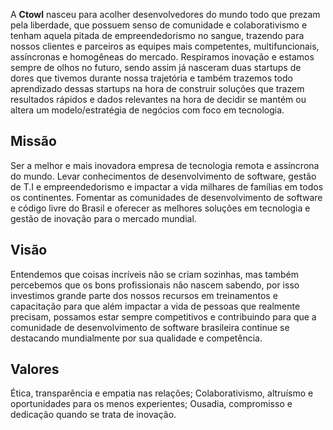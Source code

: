 
A **Ctowl** nasceu para acolher desenvolvedores do mundo todo que prezam pela liberdade, que possuem senso de comunidade e colaborativismo e tenham aquela pitada de empreendedorismo no sangue, trazendo para nossos clientes e parceiros as equipes mais competentes, multifuncionais, assíncronas e homogêneas do mercado.
Respiramos inovação e estamos sempre de olhos no futuro, sendo assim já nasceram duas startups de dores que tivemos durante nossa trajetória e também trazemos todo aprendizado dessas startups na hora de construir soluções que trazem resultados rápidos e dados relevantes na hora de decidir se mantém ou altera um modelo/estratégia de negócios com foco em tecnologia.
## Missão
Ser a melhor e mais inovadora empresa de tecnologia remota e assíncrona do mundo. Levar conhecimentos de desenvolvimento de software, gestão de T.I e empreendedorismo e impactar a vida milhares de famílias em todos os continentes. Fomentar as comunidades de desenvolvimento de software e código livre do Brasil e oferecer as melhores soluções em tecnologia e gestão de inovação para o mercado mundial.
## Visão
Entendemos que coisas incríveis não se criam sozinhas, mas também percebemos que os bons profissionais não nascem sabendo, por isso investimos grande parte dos nossos recursos em treinamentos e capacitação para que além impactar a vida de pessoas que realmente precisam, possamos estar sempre competitivos e contribuindo para que a comunidade de desenvolvimento de software brasileira continue se destacando mundialmente por sua qualidade e competência.
## Valores
Ética, transparência e empatia nas relações; Colaborativismo, altruísmo e oportunidades para os menos experientes;  Ousadia, compromisso e dedicação quando se trata de inovação.
